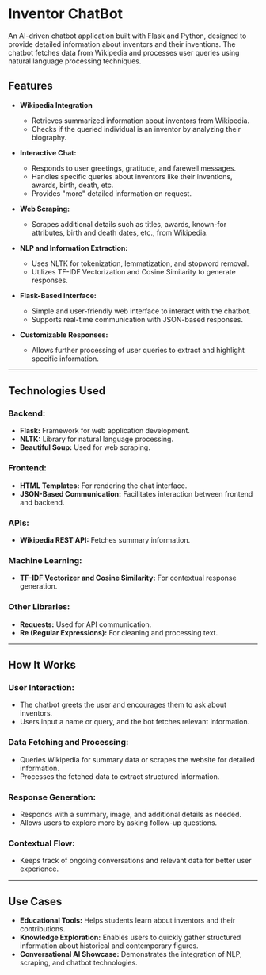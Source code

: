 # **Inventor ChatBot**
An AI-driven chatbot application built with Flask and Python, designed to provide detailed information about inventors and their inventions.
The chatbot fetches data from Wikipedia and processes user queries using natural language processing techniques.

## Features

  - **Wikipedia Integration**
    - Retrieves summarized information about inventors from Wikipedia.
    - Checks if the queried individual is an inventor by analyzing their biography.

   - **Interactive Chat:**
     - Responds to user greetings, gratitude, and farewell messages.
     - Handles specific queries about inventors like their inventions, awards, birth, death, etc.
     - Provides "more" detailed information on request.

   - **Web Scraping:**
     - Scrapes additional details such as titles, awards, known-for attributes, birth and death dates, etc., from Wikipedia.

   - **NLP and Information Extraction:**
     - Uses NLTK for tokenization, lemmatization, and stopword removal.
     - Utilizes TF-IDF Vectorization and Cosine Similarity to generate responses.

   - **Flask-Based Interface:**
     - Simple and user-friendly web interface to interact with the chatbot.
     - Supports real-time communication with JSON-based responses.

   - **Customizable Responses:**
     - Allows further processing of user queries to extract and highlight specific information.
---

## Technologies Used

### Backend:
- **Flask:** Framework for web application development.
- **NLTK:** Library for natural language processing.
- **Beautiful Soup:** Used for web scraping.

### Frontend:
- **HTML Templates:** For rendering the chat interface.
- **JSON-Based Communication:** Facilitates interaction between frontend and backend.

### APIs:
- **Wikipedia REST API:** Fetches summary information.

### Machine Learning:
- **TF-IDF Vectorizer and Cosine Similarity:** For contextual response generation.

### Other Libraries:
- **Requests:** Used for API communication.
- **Re (Regular Expressions):** For cleaning and processing text.

---

## How It Works

### User Interaction:
- The chatbot greets the user and encourages them to ask about inventors.
- Users input a name or query, and the bot fetches relevant information.

### Data Fetching and Processing:
- Queries Wikipedia for summary data or scrapes the website for detailed information.
- Processes the fetched data to extract structured information.

### Response Generation:
- Responds with a summary, image, and additional details as needed.
- Allows users to explore more by asking follow-up questions.

### Contextual Flow:
- Keeps track of ongoing conversations and relevant data for better user experience.

---

## Use Cases
- **Educational Tools:** Helps students learn about inventors and their contributions.
- **Knowledge Exploration:** Enables users to quickly gather structured information about historical and contemporary figures.
- **Conversational AI Showcase:** Demonstrates the integration of NLP, scraping, and chatbot technologies.
